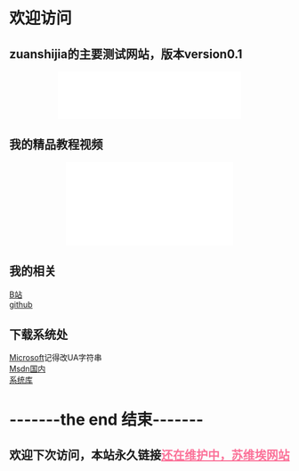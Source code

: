 # 欢迎访问
## zuanshijia的主要测试网站，版本version0.1<br>

<div align="center">
  <iframe frameborder="no" border="0" marginwidth="0" marginheight="0" width=330 height=86 src="//music.163.com/outchain/player?type=2&id=5221167&auto=0&height=66"></iframe>
</div>

## 我的精品教程视频

<div align="center">
  <iframe src="//player.bilibili.com/player.html?aid=853347718&bvid=BV1gL4y1V73a&cid=581239530&page=1" scrolling="no" border="0" frameborder="no" framespacing="0" allowfullscreen="true"> </iframe>
</div>


## 我的相关<br>
 [B站](https://space.bilibili.com/1327793635?spm_id_from=333.1007.0.0)<br>
 [github](https://github.com/zuanshijia)<br>
 
 
## 下载系统处<br>
[Microsoft](https://www.microsoft.com/zh-cn/software-download/windows10)记得改UA字符串<br>
[Msdn国内](https://msdn.itellyou.cn/)<br>
[系统库](https://xitongku.com)<br>


 

# -------the end 结束-------
## 欢迎下次访问，本站永久链接<a href="https://zuanshijia.github.io/diamond.cn" style="color: #FB7299">还在维护中，苏维埃网站</a>
